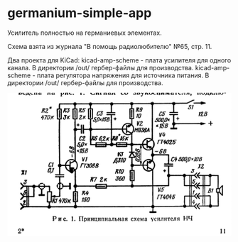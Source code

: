 # germanium-simple-app
Усилитель полностью на германиевых элементах.

Схема взята из журнала "В помощь радиолюбителю" №65, стр. 11.

Два проекта для KiCad:
kicad-amp-scheme - плата усилителя для одного канала. В директории /out/ гербер-файлы для производства.
kicad-amp-scheme - плата регулятора напряжения для источника питания. В директории /out/ гербер-файлы для производства.

![Иллюстрация к проекту](https://github.com/coprolitebbs/germanium-simple-app/blob/main/img/usil.jpg)
